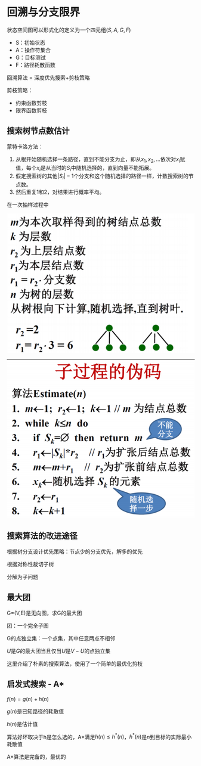 # 回溯与分支限界

状态空间图可以形式化的定义为一个四元组$(S,A,G,F)$
- S：初始状态
- A：操作符集合
- G：目标测试
- F：路径耗散函数

回溯算法 = 深度优先搜索+剪枝策略

剪枝策略：
- 约束函数剪枝
- 限界函数剪枝

## 搜索树节点数估计

蒙特卡洛方法：

1. 从根开始随机选择一条路径，直到不能分支为止，即从$x_1,x_2,...$依次对$x_i$赋值，每个$x_i$是从当时的$S_i$中随机选择的，直到向量不能拓展。
2. 假定搜索树的其他$|S_i|-1$个分支和这个随机选择的路径一样，计数搜索树的节点数。
3. 然后重复1和2，对结果进行概率平均。

在一次抽样过程中

![](img/2024-12-30-00-37-47.png)

![](img/2024-12-30-00-37-38.png)

## 搜索算法的改进途径

根据树分支设计优先策略：节点少的分支优先，解多的优先

根据对称性裁切子树

分解为子问题

## 最大团

G=(V,E)是无向图，求G的最大团

团：一个完全子图

G的点独立集：一个点集，其中任意两点不相邻

$U$是$G$的最大团当且仅当$U$是$V-U$的点独立集

这里介绍了朴素的搜索算法，使用了一个简单的最优化剪枝

## 启发式搜索 - A*

$f(n)=g(n)+h(n)$

$g(n)$是已知路径的耗散值

$h(n)$是估计值

算法好坏取决于h是怎么选的，A\*满足$h(n)\leq h^*(n)$，$h^*(n)$是$n$到目标的实际最小耗散值

A\*算法是完备的，最优的

